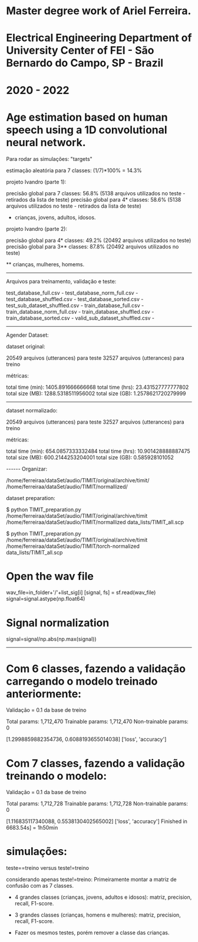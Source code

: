 # Master degree work of Ariel Ferreira.
# Electrical Engineering Department of University Center of FEI - São Bernardo do Campo, SP - Brazil
# 2020 - 2022
# Age estimation based on human speech using a 1D convolutional neural network.

Para rodar as simulações: "targets"

estimação aleatória para 7 classes: (1/7)*100% = 14.3%

projeto Ivandro (parte 1):

precisão global para 7 classes: 56.8% (5138 arquivos utilizados no teste - retirados da lista de teste)
precisão global para 4* classes: 58.6% (5138 arquivos utilizados no teste - retirados da lista de teste)

* crianças, jovens, adultos, idosos. 

projeto Ivandro (parte 2):

precisão global para 4* classes: 49.2% (20492 arquivos utilizados no teste)
precisão global para 3** classes: 87.8% (20492 arquivos utilizados no teste)

** crianças, mulheres, homems.

---------------------------

Arquivos para treinamento, validação e teste:

test_database_full.csv - 
test_database_norm_full.csv - 
test_database_shuffled.csv - 
test_database_sorted.csv - 
test_sub_dataset_shuffled.csv - 
train_database_full.csv - 
train_database_norm_full.csv - 
train_database_shuffled.csv - 
train_database_sorted.csv - 
valid_sub_dataset_shuffled.csv - 

---------------------------

Agender Dataset:

dataset original:

20549 arquivos (utterances) para teste 
32527 arquivos (utterances) para treino

métricas:

total time (min): 1405.891666666668
total time (hrs): 23.431527777777802
total size (MB): 1288.5318511956002
total size (GB): 1.2578621720279999

---
dataset normalizado: 

20549 arquivos (utterances) para teste 
32527 arquivos (utterances) para treino

métricas:

total time (min): 654.0857333332484
total time (hrs): 10.901428888887475
total size (MB): 600.2144253204001
total size (GB): 0.585928101052


------ Organizar:

/home/ferreiraa/dataSet/audio/TIMIT/original/archive/timit/
/home/ferreiraa/dataSet/audio/TIMIT/normallized/

dataset preparation:
 
$ python TIMIT_preparation.py /home/ferreiraa/dataSet/audio/TIMIT/original/archive/timit /home/ferreiraa/dataSet/audio/TIMIT/normallized data_lists/TIMIT_all.scp

$ python TIMIT_preparation.py /home/ferreiraa/dataSet/audio/TIMIT/original/archive/timit /home/ferreiraa/dataSet/audio/TIMIT/torch-normalized data_lists/TIMIT_all.scp
 
 
# Open the wav file
wav_file=in_folder+'/'+list_sig[i]
[signal, fs] = sf.read(wav_file)
signal=signal.astype(np.float64)
 
# Signal normalization
signal=signal/np.abs(np.max(signal))

---

# Com 6 classes, fazendo a validação carregando o modelo treinado anteriormente:

Validação = 0.1 da base de treino

Total params: 1,712,470
Trainable params: 1,712,470
Non-trainable params: 0

[1.2998859882354736, 0.6088193655014038]
['loss', 'accuracy']
 
# Com 7 classes, fazendo a validação treinando o modelo:
 
Validação = 0.1 da base de treino
 
Total params: 1,712,728
Trainable params: 1,712,728
Non-trainable params: 0
 
[1.116835117340088, 0.5538130402565002]
['loss', 'accuracy']
Finished in 6683.54s] = 1h50min

# simulações:
teste==treino versus teste!=treino

considerando apenas teste!=treino:
Primeiramente montar a matriz de confusão com as 7 classes.
- 4 grandes classes (crianças, jovens, adultos e idosos): matriz, precision, recall, F1-score.
- 3 grandes classes (crianças, homens e mulheres): matriz, precision, recall, F1-score.

- Fazer os mesmos testes, porém remover a classe das crianças.

